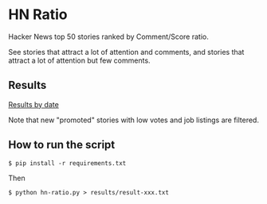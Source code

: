 # HN Ratio

Hacker News top 50 stories ranked by Comment/Score ratio.

See stories that attract a lot of attention and comments, and stories that attract a lot of attention but few comments.

## Results

[Results by date](https://github.com/paradite/hn-ratio/tree/master/results)

Note that new "promoted" stories with low votes and job listings are filtered.

## How to run the script

`$ pip install -r requirements.txt`

Then

`$ python hn-ratio.py > results/result-xxx.txt`